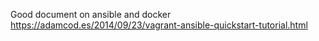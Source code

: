 Good document on ansible and docker
https://adamcod.es/2014/09/23/vagrant-ansible-quickstart-tutorial.html
